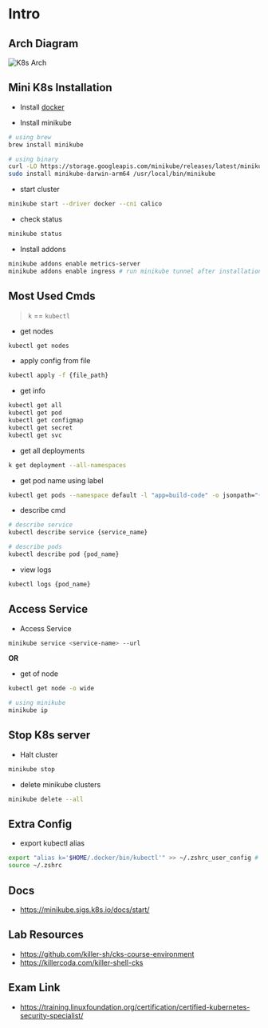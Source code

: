 # Intro

## Arch Diagram
![K8s Arch](https://kubernetes.io/images/docs/kubernetes-cluster-architecture.svg)

## Mini K8s Installation

* Install [docker](https://docs.docker.com/engine/install/) 

* Install minikube

```bash
# using brew
brew install minikube

# using binary
curl -LO https://storage.googleapis.com/minikube/releases/latest/minikube-darwin-arm64
sudo install minikube-darwin-arm64 /usr/local/bin/minikube
```

* start cluster

```bash
minikube start --driver docker --cni calico
```

* check status

```bash
minikube status
```

* Install addons
```bash
minikube addons enable metrics-server
minikube addons enable ingress # run minikube tunnel after installation
```

## Most Used Cmds

> `k` == `kubectl`

* get nodes

```bash
kubectl get nodes
```

* apply config from file

```bash
kubectl apply -f {file_path} 
```

* get info

```bash
kubectl get all
kubectl get pod
kubectl get configmap
kubectl get secret
kubectl get svc
```

* get all deployments

```bash
k get deployment --all-namespaces
```

* get pod name using label

```bash
kubectl get pods --namespace default -l "app=build-code" -o jsonpath="{.items[0].metadata.name}" # -l: label
```

* describe cmd

```bash
# describe service
kubectl describe service {service_name}

# describe pods
kubectl describe pod {pod_name}
```

* view logs

```bash
kubectl logs {pod_name}
```

## Access Service 

* Access Service

```bash
minikube service <service-name> --url
```

**OR** 

* get of node

```bash
kubectl get node -o wide

# using minikube
minikube ip
```

## Stop K8s server

* Halt cluster

```bash
minikube stop
```


* delete minikube clusters

```bash
minikube delete --all
```

## Extra Config

* export kubectl alias 

```bash
export "alias k='$HOME/.docker/bin/kubectl'" >> ~/.zshrc_user_config # this file is sourced in ~/.zshrc
source ~/.zshrc
```

## Docs

* https://minikube.sigs.k8s.io/docs/start/

## Lab Resources

* https://github.com/killer-sh/cks-course-environment
* https://killercoda.com/killer-shell-cks

## Exam Link

* https://training.linuxfoundation.org/certification/certified-kubernetes-security-specialist/

